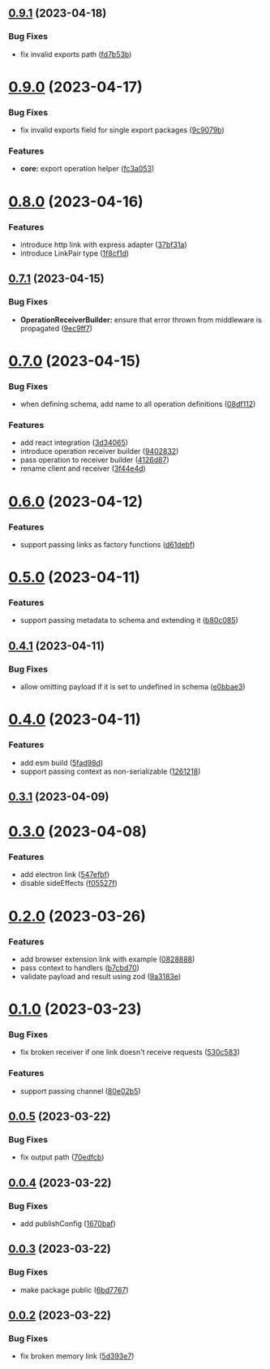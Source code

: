 ## [0.9.1](https://github.com/TheUnderScorer/musubi/compare/core-v0.9.0...core-v0.9.1) (2023-04-18)


### Bug Fixes

* fix invalid exports path ([fd7b53b](https://github.com/TheUnderScorer/musubi/commit/fd7b53be9c5e9f02d295f8584001a3b637ea733e))

# [0.9.0](https://github.com/TheUnderScorer/musubi/compare/core-v0.8.0...core-v0.9.0) (2023-04-17)


### Bug Fixes

* fix invalid exports field for single export packages ([9c9079b](https://github.com/TheUnderScorer/musubi/commit/9c9079b6a31b840307e67ba1ea21a9142b778470))


### Features

* **core:** export operation helper ([fc3a053](https://github.com/TheUnderScorer/musubi/commit/fc3a0531bcf212c1f675c23e309777dc6fb14f16))

# [0.8.0](https://github.com/TheUnderScorer/musubi/compare/core-v0.7.1...core-v0.8.0) (2023-04-16)


### Features

* introduce http link with express adapter ([37bf31a](https://github.com/TheUnderScorer/musubi/commit/37bf31ac14229944233ec18f55e3df3deb41596e))
* introduce LinkPair type ([1f8cf1d](https://github.com/TheUnderScorer/musubi/commit/1f8cf1d65c533f17eee7de905a23629f3731f0ec))

## [0.7.1](https://github.com/TheUnderScorer/musubi/compare/core-v0.7.0...core-v0.7.1) (2023-04-15)


### Bug Fixes

* **OperationReceiverBuilder:** ensure that error thrown from middleware is propagated ([9ec9ff7](https://github.com/TheUnderScorer/musubi/commit/9ec9ff7b29a49d36ed8590c2ec7de46cddbf8cdc))

# [0.7.0](https://github.com/TheUnderScorer/musubi/compare/core-v0.6.0...core-v0.7.0) (2023-04-15)


### Bug Fixes

* when defining schema, add name to all operation definitions ([08df112](https://github.com/TheUnderScorer/musubi/commit/08df112caffe6a2d4c13e65416c81178d4c1acb7))


### Features

* add react integration ([3d34065](https://github.com/TheUnderScorer/musubi/commit/3d34065c360633bbc5915779d4f2da26caadcfa0))
* introduce operation receiver builder ([9402832](https://github.com/TheUnderScorer/musubi/commit/9402832f88505f119397a5f310764e92162069b0))
* pass operation to receiver builder ([4126d87](https://github.com/TheUnderScorer/musubi/commit/4126d87e11be4064ef01731431e9024355fdf0a3))
* rename client and receiver ([3f44e4d](https://github.com/TheUnderScorer/musubi/commit/3f44e4dd124ae69a79525b8bd68f04f164358c31))

# [0.6.0](https://github.com/TheUnderScorer/musubi/compare/core-v0.5.0...core-v0.6.0) (2023-04-12)


### Features

* support passing links as factory functions ([d61debf](https://github.com/TheUnderScorer/musubi/commit/d61debf5631943506b681c23379e62ce13469c26))

# [0.5.0](https://github.com/TheUnderScorer/musubi/compare/core-v0.4.1...core-v0.5.0) (2023-04-11)


### Features

* support passing metadata to schema and extending it ([b80c085](https://github.com/TheUnderScorer/musubi/commit/b80c085ab33c69bddba5676bb600eebe0c2e0247))

## [0.4.1](https://github.com/TheUnderScorer/musubi/compare/core-v0.4.0...core-v0.4.1) (2023-04-11)


### Bug Fixes

* allow omitting payload if it is set to undefined in schema ([e0bbae3](https://github.com/TheUnderScorer/musubi/commit/e0bbae3a142d31faccc40c710af5b7e7d807c718))

# [0.4.0](https://github.com/TheUnderScorer/musubi/compare/core-v0.3.1...core-v0.4.0) (2023-04-11)


### Features

* add esm build ([5fad98d](https://github.com/TheUnderScorer/musubi/commit/5fad98d1d21e19c3c4da5415257f2d40160b3fb8))
* support passing context as non-serializable ([1261218](https://github.com/TheUnderScorer/musubi/commit/126121807c394a67f1adedb4f60e12c37051ee8d))

## [0.3.1](https://github.com/TheUnderScorer/musubi/compare/core-v0.3.0...core-v0.3.1) (2023-04-09)

# [0.3.0](https://github.com/TheUnderScorer/musubi/compare/core-v0.2.0...core-v0.3.0) (2023-04-08)


### Features

* add electron link ([547efbf](https://github.com/TheUnderScorer/musubi/commit/547efbfe283e9a4e108cb550b574ce16eb93bff2))
* disable sideEffects ([f05527f](https://github.com/TheUnderScorer/musubi/commit/f05527fbc0fa7dfb57d64d274bc38c47eb563133))

# [0.2.0](https://github.com/TheUnderScorer/musubi/compare/core-v0.1.0...core-v0.2.0) (2023-03-26)


### Features

* add browser extension link with example ([0828888](https://github.com/TheUnderScorer/musubi/commit/08288885018593a6d2b06aa46fd04601549e5361))
* pass context to handlers ([b7cbd70](https://github.com/TheUnderScorer/musubi/commit/b7cbd70b481f17eb9fb5d7f25bd298b60df008f4))
* validate payload and result using zod ([9a3183e](https://github.com/TheUnderScorer/musubi/commit/9a3183e226f920d391ae9f85d806bd3725a233e6))

# [0.1.0](https://github.com/TheUnderScorer/musubi/compare/core-v0.0.5...core-v0.1.0) (2023-03-23)


### Bug Fixes

* fix broken receiver if one link doesn't receive requests ([530c583](https://github.com/TheUnderScorer/musubi/commit/530c5837b59eee5da9ad0812f0eab39d8b87decd))


### Features

* support passing channel ([80e02b5](https://github.com/TheUnderScorer/musubi/commit/80e02b50f39815c164b4f62c9f9a23b382168908))

## [0.0.5](https://github.com/TheUnderScorer/musubi/compare/core-v0.0.4...core-v0.0.5) (2023-03-22)


### Bug Fixes

* fix output path ([70edfcb](https://github.com/TheUnderScorer/musubi/commit/70edfcbe5ee5dcc2925749e77115ff44270046be))

## [0.0.4](https://github.com/TheUnderScorer/musubi/compare/core-v0.0.3...core-v0.0.4) (2023-03-22)


### Bug Fixes

* add publishConfig ([1670baf](https://github.com/TheUnderScorer/musubi/commit/1670baf7dc72861fe97885ff4197c64551055161))

## [0.0.3](https://github.com/TheUnderScorer/musubi/compare/core-v0.0.2...core-v0.0.3) (2023-03-22)


### Bug Fixes

* make package public ([6bd7767](https://github.com/TheUnderScorer/musubi/commit/6bd77676abd090ccde9e4257897e6c89d7d98508))

## [0.0.2](https://github.com/TheUnderScorer/musubi/compare/core-v0.0.1...core-v0.0.2) (2023-03-22)


### Bug Fixes

* fix broken memory link ([5d393e7](https://github.com/TheUnderScorer/musubi/commit/5d393e7d8432c1448a771babdcd7e9040b24b967))
